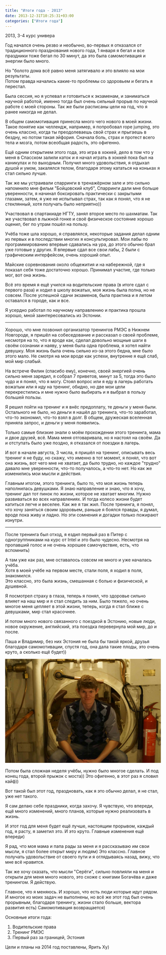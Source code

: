 ```yaml
---
title: "Итоги года - 2013"
date: 2013-12-31T10:25:31+03:00
categories: ["Итоги года"]
---
```


2013, 3-4 курс универа

<!--more-->

Год начался очень резво и необычно, во-первых я отказался от традиционного празднования нового года, 
1 января я бегал и все праздники тоже бегал по 30 минут, да это была самомотивация и энергии было много. 

Но "болото дома всё равно меня затягивало и это влияло на мои результаты.  
Потом правда начались какие-то проблемы со здоровьем и бегать я перестал. 

Была сессия, но я успевал и готовиться к экзаменам, и заниматься научной работой, 
именно тогда был очень сильный прорыв по научной работе с моей стороны.
Так же были расписаны цели на год, что я ранее никогда не делал. 


В общем самомотивация принесла много чего нового в моей жизни. 
Такое понятие как челлендж,  например, я попробовал rope jumping, это очень классно, 
когда ты преодолеваешь свой страх и прыгаешь в бездну, но потом такая эйфория. 
Сначала боль, страх и протест всего тела и мозга, потом всеобщая радость, это офигенно. 


Ещё одним открытием этого года, это игра в хоккей, дело в том что у меня в Спасском
залили каток и я начал играть в хоккей пока был на каникулах и по выходным. Получил много удовольствия, 
я отдыхал душой и умом, закалялся телом, благодаря этому кататься на коньках я стал сильно лучше. 


Так же мы устраивали спарринги в тренажёрном зале и это сильно напомнило мне фильм "Бойцовский клуб", 
Спарринги дали мне больше уверенности, я начинал боксировать практически с закрытыми глазами, затем, 
я уже не испытывал страх, так как я понял, что я не стеклянный, хотя получать было неприятно))

Участвовал в спартакиаде НГТУ, занял второе место по шахматам. 
Так же участвовал в лыжной гонке и своё физическое состояние хорошо оценил, 
бег по утрам пошёл на пользу. 

Учёба тоже шла хорошо, я справлялся, некоторые задания делал одним из первых и в последствии многих я консультировал. 
Мои лабы по программированию впервые сдавались на ура, до этого обычно брал уже готовые у других. 
Я впервые сдал все свои лабы, 2 были с графическим интерфейсом, очень хороший опыт. 


Майские соревнования около общежития и на набережной, где я показал себя тоже достаточно хорошо. 
Принимал участие, где только мог, вот она жизнь.


Всё это время я ещё учился на водительские права (в итоге сдал с первого раза) и ходил в школу вожатых, 
моя жизнь была полна, но не совсем. После успешной сдачи экзаменов, была практика и я летом оставался в городе, как и все. 

Я усердно работал по научному направлению и практика прошла хорошо, мной заинтересовались из Эстонии.

---

Хорошо, что мне позвонил организатор тренингов РМЭС в Нижнем Новгороде, я пришёл на собеседование и рассказал о своей проблеме,
несмотря на то, что я вроде как, сделал довольно мощные шаги в своём сознании и наяву, у меня была одна проблема, я хотел найти девушку.
Моя жизнь была очень сильно из-за этого бедна, мне было этого мало. Не смотря на мои вроде как успехи, внутренне я ещё слаб, мой мир слабый. 

На встрече Филин (спасибо ему), конечно, своей энергией очень сильно меня зарядил, я собрал 7 приветов, 
минут за 5, тогда это было чудо и я понял, что я могу. Стоял вопрос или я еду в лагерь работать вожатым 
или я иду на тренинг, обидно, но две мои цели перекрестились 
и мне нужно было выбирать и я выбрал в пользу большей пользы. 

Я решил пойти на тренинг и я внёс предоплату, те деньги у меня были. 
Остального не было, но деньги я нашёл до тренинга, что-то заработал, что-то экономил, 
что-то взял в долг. В общем, дружеская вселенная приняла запрос, и деньги у меня появились. 

Только самые близкие знали о моём прохождении этого тренинга, мама и двое друзей, всё. 
Мама меня отговаривала, но я настоял на своём. Да и отступать было уже поздно, я отказался от поездки в лагерь.

И вот в начале августа, 3 числа, я пришёл на тренинг, описывать весь тренинг я не буду, 
но скажу, что именно в тот момент, я понял, что вот она жизнь, вот чего мне не хватает, да было трудно, 
но каждое "трудно" давало мне уверенности, что-то получалось, а что-то нет. 
Но как же изменились мои мысли и действия. 


Главным итогом, этого тренинга, было то, что моя жизнь теперь наполнилась девушками. 
Я знаю направление и знаю, что я хочу, тренинг дал тот пинок по жизни, которое не хватает многим.
Нужно развиваться во всех направлениях. И тогда колесо жизни будет катиться легче и веселее. 
Как же я так жил. После тренинга, я понял, что хочу заняться своим здоровьем, раньше я боялся правды, я думал, вроде пока живу и ладно. 
Но эти сомнения и догадки только пожирают изнутри. 

---

После тренинга был отход, я ездил первый раз в Питер с одногруппниками на курс от Intel 
и это было чудесно. Несмотря на пропавший голос и не очень хорошее самочувствие, есть, что вспомнить)

А там уже как раз, мне оставалось совсем не много и уже началась учёба.  
Хотя в моей учёбе на первом месте, стали поля, я ходил в поля, знакомился.  
Это классно, это была жизнь, смешанная с болью и физической, и душевной.

Я посмотрел страху в глаза, теперь я понял, что здоровье сильно влияет на наш мир и я стал следить за ним.
Было тяжело, но очень многое меня цепляет в этой жизни, теперь, когда я стал ближе с девушками, 
мир стал красочнее. 

И потом много нового связанного с поездкой в Эстонию, новые люди, новое окружение, английский,
эта поездка перевернула мой мир, до и после.

Паша и Владимир, без них Эстония не была бы такой яркой, друзья благодаря самомотивации, 
спустя год, она дала такие плоды, это очень круто, а сколько ещё будет)) 


![Estonia, first time](/images/estonia_2012.JPG "В морском музее, в подлодке времён Второй мировой, изготовлена в Нижнем Новгороде")

Потом была сложная неделя учёбы, нужно было многое сделать. И под конец года, второй прыжок с моста)) Это офигенно, в этот раз я словил кайф)) 

Вот такой был этот год, праздновать, как я это обычно делал, я не стал, уже нет такого. 

Я сам делаю себе праздники, когда захочу. Я чувствую, что впереди, ещё много изменений, много планов, которые нужно реализовать в жизнь.

И этот год для меня будет ещё лучше, настоящим прорывом, каждый год, я расту, я заметил это. И это круто. Главные изменения ещё впереди)  

Я рад, что моя мама и папа рады за меня и я рассказываю им свои мысли, 
я стал более открыт миру и людям) 
Это классно. Главное получать удовольствие от своего пути и я оглядываясь назад, вижу, 
что мне всё нравится. 

Так же хочу сказать, что мысли "Серёги", сильно повлияли на меня и открыли для меня много нового, 
это схоже с книгами Богачёва и даже тренингом. Я действую. 

Главное, что я меняюсь. И хорошо, что есть люди которые идут рядом. 
И многое из моих задач не выполнены, но всё же этот год был очень прорывным, 
благодаря тренингу, жизни стало больше, вектора развития есть) Самомотивация возвращается)  

Основные итоги года:

1) Водительские права
2) Тренинг РМЭС
3) Первый раз за границей, Эстония

Цели и планы на 2014 год поставлены, Ярить Ху)

